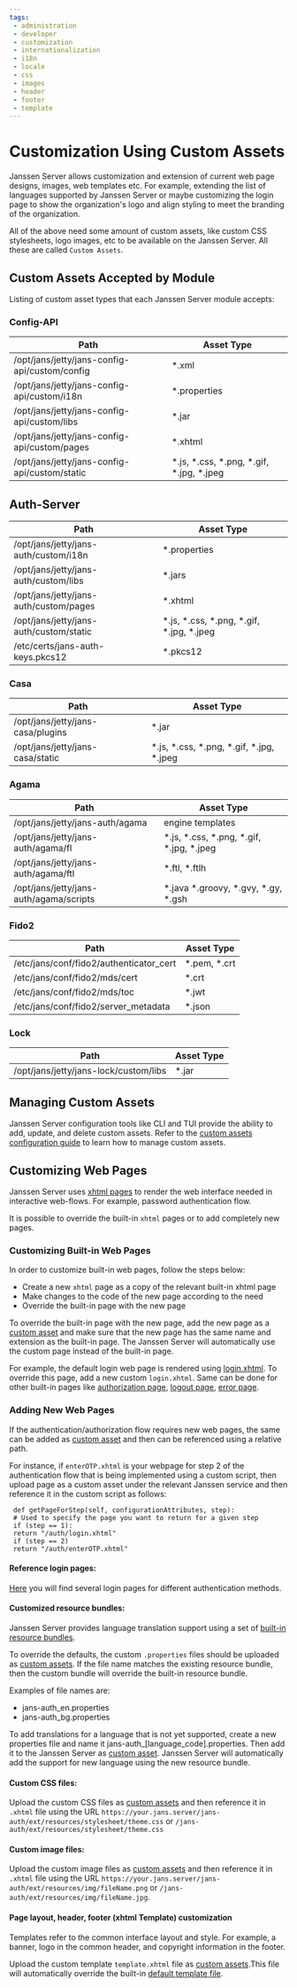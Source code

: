 ```yaml
---
tags:
 - administration
 - developer
 - customization
 - internationalization 
 - i18n
 - locale
 - css
 - images
 - header
 - footer
 - template
---
```


# Customization Using Custom Assets

Janssen Server allows customization and extension of current web page designs,
images, web templates etc. For 
example, extending the list of languages supported by Janssen Server or maybe
customizing the login page to show the organization's logo and align styling to 
meet the branding of the organization. 

All of the above need some amount of custom assets, like custom CSS stylesheets,
logo images, etc to be available on the Janssen Server. All these are called
`Custom Assets`.

## Custom Assets Accepted by Module

Listing of custom asset types that each Janssen Server module accepts:


### Config-API

| Path | Asset Type |
|----------------|-------------|
| /opt/jans/jetty/jans-config-api/custom/config	| *.xml
| /opt/jans/jetty/jans-config-api/custom/i18n	| *.properties
| /opt/jans/jetty/jans-config-api/custom/libs		| *.jar
| /opt/jans/jetty/jans-config-api/custom/pages	| *.xhtml
| /opt/jans/jetty/jans-config-api/custom/static | *.js, *.css, *.png, *.gif, *.jpg, *.jpeg

## Auth-Server



| Path | Asset Type |
|----------------|-------------|
| /opt/jans/jetty/jans-auth/custom/i18n	| *.properties
| /opt/jans/jetty/jans-auth/custom/libs	| *.jars
| /opt/jans/jetty/jans-auth/custom/pages| *.xhtml
| /opt/jans/jetty/jans-auth/custom/static	| *.js, *.css, *.png, *.gif, *.jpg, *.jpeg
| /etc/certs/jans-auth-keys.pkcs12	 | *.pkcs12

### Casa

| Path | Asset Type |
|----------------|-------------|
| /opt/jans/jetty/jans-casa/plugins		| *.jar
| /opt/jans/jetty/jans-casa/static		| *.js, *.css, *.png, *.gif, *.jpg, *.jpeg

### Agama

| Path | Asset Type |
|----------------|-------------|
| /opt/jans/jetty/jans-auth/agama		| engine templates
| /opt/jans/jetty/jans-auth/agama/fl		| *.js, *.css, *.png, *.gif, *.jpg, *.jpeg
| /opt/jans/jetty/jans-auth/agama/ftl | *.ftl, *.ftlh
| /opt/jans/jetty/jans-auth/agama/scripts | *.java *.groovy, *.gvy, *.gy, *.gsh

### Fido2

| Path | Asset Type |
|----------------|-------------|
| /etc/jans/conf/fido2/authenticator_cert| *.pem, *.crt
| /etc/jans/conf/fido2/mds/cert	| *.crt
| /etc/jans/conf/fido2/mds/toc | *.jwt
| /etc/jans/conf/fido2/server_metadata | *.json

### Lock

| Path | Asset Type |
|----------------|-------------|
| /opt/jans/jetty/jans-lock/custom/libs	| *.jar


## Managing Custom Assets

Janssen Server configuration tools like CLI and TUI provide the ability to add, 
update, and delete custom assets. Refer to the 
[custom assets configuration guide](../../config-guide/custom-assets-configuration.md)
to learn how to manage custom assets.

 
## Customizing Web Pages

Janssen Server uses [xhtml pages](https://github.com/JanssenProject/jans/tree/main/jans-auth-server/server/src/main/webapp) to render the web interface needed in 
interactive web-flows. For example, password authentication flow. 

It is possible to override the built-in `xhtml` pages or to add completely 
new pages.

### Customizing Built-in Web Pages

In order to customize built-in web pages, follow the steps below:

- Create a new `xhtml` page as a copy of the relevant built-in xhtml page
- Make changes to the code of the new page according to the need 
- Override the built-in page with the new page

To override the built-in page with the new page, add the new page as 
a [custom asset](#managing-custom-assets) 
and make sure that the 
new page has the same name and extension as the built-in page. 
The Janssen Server will automatically use the custom page instead of the 
built-in page. 

For example, the default login web page is rendered using 
[login.xhtml](https://github.com/JanssenProject/jans/blob/main/jans-auth-server/server/src/main/webapp/login.xhtml).
To override this page, add a new custom `login.xhtml`. Same can be done 
for other built-in pages like [authorization page](https://github.com/JanssenProject/jans/blob/main/jans-auth-server/server/src/main/webapp/authorize.xhtml), [logout page](https://github.com/JanssenProject/jans/blob/main/jans-auth-server/server/src/main/webapp/logout.xhtml), [error page](https://github.com/JanssenProject/jans/blob/main/jans-auth-server/server/src/main/webapp/error.xhtml).


### Adding New Web Pages

If the authentication/authorization flow requires new web pages, the same can be 
added as [custom asset](../../config-guide/custom-assets-configuration.md) and
then can be referenced using a relative path.

For instance, if `enterOTP.xhtml` is your webpage for step 2 of 
the authentication flow that is being implemented using a custom script,
then upload page as a custom asset under the relevant Janssen service and then 
reference it in the custom script as follows:

```
 def getPageForStep(self, configurationAttributes, step):
 # Used to specify the page you want to return for a given step
 if (step == 1):
 return "/auth/login.xhtml"  
 if (step == 2)
 return "/auth/enterOTP.xhtml"
```
#### Reference login pages:

[Here](https://github.com/JanssenProject/jans/tree/main/jans-auth-server/server/src/main/webapp/auth) you will find several login pages for different authentication methods.


#### Customized resource bundles:

Janssen Server provides language translation support using a set of 
[built-in resource bundles](https://github.com/JanssenProject/jans/blob/main/jans-auth-server/server/src/main/resources/).

To override the defaults, the custom `.properties` files should be uploaded
as [custom assets](#managing-custom-assets). If the file name matches the 
existing resource bundle, then the custom bundle will override the built-in
resource bundle. 

Examples of file names are:

 * jans-auth_en.properties
 * jans-auth_bg.properties


To add translations for a language that is not yet supported, create a new 
properties file and name it 
jans-auth_[language_code].properties. Then add it to the Janssen Server as
[custom asset](#managing-custom-assets). Janssen Server will automatically
add the support for new language using the new resource bundle.


#### Custom CSS files:

Upload the custom CSS files as [custom assets](#managing-custom-assets) and then
reference it in `.xhtml` file using the URL `https://your.jans.server/jans-auth/ext/resources/stylesheet/theme.css` or `/jans-auth/ext/resources/stylesheet/theme.css`

#### Custom image files:
Upload the custom image files as [custom assets](#managing-custom-assets) and 
then reference it in `.xhtml` file using the URL 
`https://your.jans.server/jans-auth/ext/resources/img/fileName.png` or 
`/jans-auth/ext/resources/img/fileName.jpg`.

#### Page layout, header, footer (xhtml Template) customization

Templates refer to the common interface layout and style. For example, 
a banner, logo in the common header, and copyright information in the footer.

Upload the custom template `template.xhtml` file as 
[custom assets](#managing-custom-assets).This file will automatically override 
the built-in 
[default template file](https://github.com/JanssenProject/jans/blob/main/jans-auth-server/server/src/main/webapp/WEB-INF/incl/layout/template.xhtml).

 
